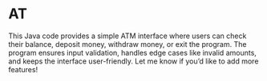 # AT
This Java code provides a simple ATM interface where users can check their balance, deposit money, withdraw money, or exit the program. The program ensures input validation, handles edge cases like invalid amounts, and keeps the interface user-friendly. Let me know if you’d like to add more features!
